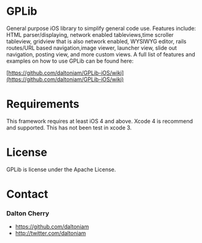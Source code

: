 
# GPLib
General purpose iOS library to simplify general code use. Features include: HTML parser/displaying, network enabled tableviews,time scroller tableview, gridview that is also network enabled, WYSIWYG editor, rails routes/URL based navigation,image viewer, launcher view, slide out navigation, posting view, and more custom views. A full list of features and examples on how to use GPLib can be found here:

[https://github.com/daltoniam/GPLib-iOS/wiki](https://github.com/daltoniam/GPLib-iOS/wiki)

# Requirements

This framework requires at least iOS 4 and above. Xcode 4 is recommend and supported. This has not been test in xcode 3.

# License 

GPLib is license under the Apache License.

# Contact

### Dalton Cherry
* https://github.com/daltoniam
* http://twitter.com/daltoniam
